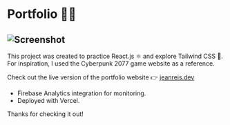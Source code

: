 # Portfolio 🐱‍👤

## ![Screenshot](https://github.com/user-attachments/assets/7dfa10c8-e014-4c2d-b4b9-4713f752fa76)

This project was created to practice React.js ⚛ and explore Tailwind CSS 🍃. For inspiration, I used the Cyberpunk 2077 game website as a reference.

Check out the live version of the portfolio website 👉 [jeanreis.dev](https://www.jeanreis.dev)

-   Firebase Analytics integration for monitoring.
-   Deployed with Vercel.

Thanks for checking it out!

